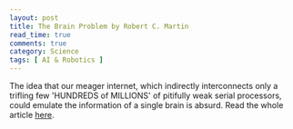 ```yaml
---
layout: post
title: The Brain Problem by Robert C. Martin
read_time: true  
comments: true
category: Science
tags: [ AI & Robotics ]
---
```


The idea that our meager internet, which indirectly interconnects only a trifling few 'HUNDREDS of MILLIONS' of pitifully weak serial processors, could emulate the information of a single brain is absurd.
Read the whole article [here](http://blog.cleancoder.com/uncle-bob/2017/07/28/TheBrainProblem.html).

